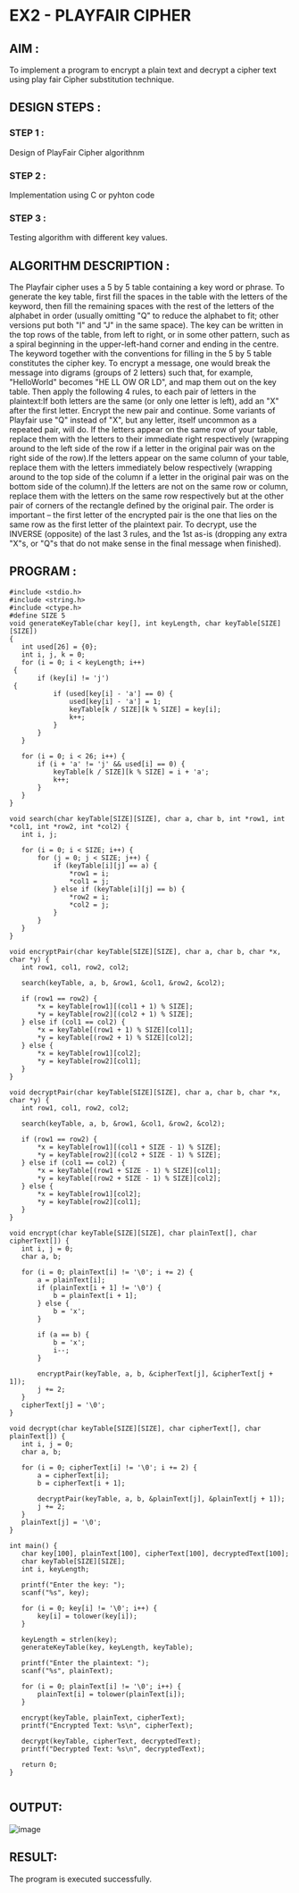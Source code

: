 # EX2 - PLAYFAIR CIPHER
## AIM :
To implement a program to encrypt a plain text and decrypt a cipher text using play fair Cipher substitution technique.

## DESIGN STEPS :
### STEP 1 :
Design of PlayFair Cipher algorithnm

### STEP 2 :
Implementation using C or pyhton code

### STEP 3 :
Testing algorithm with different key values.

## ALGORITHM DESCRIPTION : 

The Playfair cipher uses a 5 by 5 table containing a key word or phrase. To generate the key table, first fill the spaces in the table with the letters of the keyword, then fill the remaining spaces with the rest of the letters of the alphabet in order (usually omitting "Q" to reduce the alphabet to fit; other versions put both "I" and "J" in the same space). The key can be written in the top rows of the table, from left to right, or in some other pattern, such as a spiral beginning in the upper-left-hand corner and ending in the centre. The keyword together with the conventions for filling in the 5 by 5 table constitutes the cipher key. 
        To encrypt a message, one would break the message into digrams (groups of 2 letters) such that, for example, "HelloWorld" becomes "HE LL OW OR LD", and map them out on the key table. Then apply the following 4 rules, to each pair of letters in the plaintext:If both letters are the same (or only one letter is left), add an "X" after the first letter. Encrypt the new pair and continue. Some variants of Playfair use "Q" instead of "X", but any letter, itself uncommon as a repeated pair, will do. If the letters appear on the same row of your table, replace them with the letters to their immediate right respectively (wrapping around to the left side of the row if a letter in the original pair was on the right side of the row).If the letters appear on the same column of your table, replace them with the letters immediately below respectively (wrapping around to the top side of the column if a letter in the original pair was on the bottom side of the column).If the letters are not on the same row or column, replace them with the letters on the same row respectively but at the other pair of corners of the rectangle defined by the original pair. The order is important – the first letter of the encrypted pair is the one that lies on the same row as the first letter of the plaintext pair. To decrypt, use the INVERSE (opposite) of the last 3 rules, and the 1st as-is (dropping any extra "X"s, or "Q"s that do not make sense in the final message when finished).
        
## PROGRAM :
```
#include <stdio.h>
#include <string.h>
#include <ctype.h>
#define SIZE 5
void generateKeyTable(char key[], int keyLength, char keyTable[SIZE][SIZE])
{
   int used[26] = {0};
   int i, j, k = 0;
   for (i = 0; i < keyLength; i++)
 {
       if (key[i] != 'j')
 {
           if (used[key[i] - 'a'] == 0) {
               used[key[i] - 'a'] = 1;
               keyTable[k / SIZE][k % SIZE] = key[i];
               k++;
           }
       }
   }

   for (i = 0; i < 26; i++) {
       if (i + 'a' != 'j' && used[i] == 0) {
           keyTable[k / SIZE][k % SIZE] = i + 'a';
           k++;
       }
   }
}

void search(char keyTable[SIZE][SIZE], char a, char b, int *row1, int *col1, int *row2, int *col2) {
   int i, j;

   for (i = 0; i < SIZE; i++) {
       for (j = 0; j < SIZE; j++) {
           if (keyTable[i][j] == a) {
               *row1 = i;
               *col1 = j;
           } else if (keyTable[i][j] == b) {
               *row2 = i;
               *col2 = j;
           }
       }
   }
}

void encryptPair(char keyTable[SIZE][SIZE], char a, char b, char *x, char *y) {
   int row1, col1, row2, col2;

   search(keyTable, a, b, &row1, &col1, &row2, &col2);

   if (row1 == row2) {
       *x = keyTable[row1][(col1 + 1) % SIZE];
       *y = keyTable[row2][(col2 + 1) % SIZE];
   } else if (col1 == col2) {
       *x = keyTable[(row1 + 1) % SIZE][col1];
       *y = keyTable[(row2 + 1) % SIZE][col2];
   } else {
       *x = keyTable[row1][col2];
       *y = keyTable[row2][col1];
   }
}

void decryptPair(char keyTable[SIZE][SIZE], char a, char b, char *x, char *y) {
   int row1, col1, row2, col2;

   search(keyTable, a, b, &row1, &col1, &row2, &col2);

   if (row1 == row2) {
       *x = keyTable[row1][(col1 + SIZE - 1) % SIZE];
       *y = keyTable[row2][(col2 + SIZE - 1) % SIZE];
   } else if (col1 == col2) {
       *x = keyTable[(row1 + SIZE - 1) % SIZE][col1];
       *y = keyTable[(row2 + SIZE - 1) % SIZE][col2];
   } else {
       *x = keyTable[row1][col2];
       *y = keyTable[row2][col1];
   }
}

void encrypt(char keyTable[SIZE][SIZE], char plainText[], char cipherText[]) {
   int i, j = 0;
   char a, b;

   for (i = 0; plainText[i] != '\0'; i += 2) {
       a = plainText[i];
       if (plainText[i + 1] != '\0') {
           b = plainText[i + 1];
       } else {
           b = 'x';
       }

       if (a == b) {
           b = 'x';
           i--;
       }

       encryptPair(keyTable, a, b, &cipherText[j], &cipherText[j + 1]);
       j += 2;
   }
   cipherText[j] = '\0';
}

void decrypt(char keyTable[SIZE][SIZE], char cipherText[], char plainText[]) {
   int i, j = 0;
   char a, b;

   for (i = 0; cipherText[i] != '\0'; i += 2) {
       a = cipherText[i];
       b = cipherText[i + 1];

       decryptPair(keyTable, a, b, &plainText[j], &plainText[j + 1]);
       j += 2;
   }
   plainText[j] = '\0';
}

int main() {
   char key[100], plainText[100], cipherText[100], decryptedText[100];
   char keyTable[SIZE][SIZE];
   int i, keyLength;

   printf("Enter the key: ");
   scanf("%s", key);

   for (i = 0; key[i] != '\0'; i++) {
       key[i] = tolower(key[i]);
   }

   keyLength = strlen(key);
   generateKeyTable(key, keyLength, keyTable);

   printf("Enter the plaintext: ");
   scanf("%s", plainText);

   for (i = 0; plainText[i] != '\0'; i++) {
       plainText[i] = tolower(plainText[i]);
   }

   encrypt(keyTable, plainText, cipherText);
   printf("Encrypted Text: %s\n", cipherText);

   decrypt(keyTable, cipherText, decryptedText);
   printf("Decrypted Text: %s\n", decryptedText);

   return 0;
}


```
## OUTPUT:
![image](https://github.com/user-attachments/assets/2fc7cc5c-9df2-4eef-932f-233a854a6eb7)


## RESULT:
The program is executed successfully.
